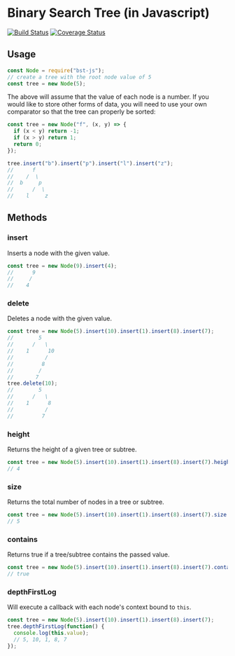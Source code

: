 # Binary Search Tree (in Javascript)
[![Build Status](https://travis-ci.org/scttdavs/bst.svg)](https://travis-ci.org/scttdavs/bst) [![Coverage Status](https://coveralls.io/repos/github/scttdavs/bst/badge.svg?branch=master)](https://coveralls.io/github/scttdavs/bst?branch=master)

## Usage

```js
const Node = require("bst-js");
// create a tree with the root node value of 5
const tree = new Node(5);
```

The above will assume that the value of each node is a number. If you would like to store other forms of data, you will need to use your own comparator so that the tree can properly be sorted:
```js
const tree = new Node("f", (x, y) => {
  if (x < y) return -1;
  if (x > y) return 1;
  return 0;
});

tree.insert("b").insert("p").insert("l").insert("z");
//      f
//    /  \
//  b     p
//      /  \
//    l     z
```

## Methods

### insert
Inserts a node with the given value.
```js
const tree = new Node(9).insert(4);
//      9
//     /
//    4
```

### delete
Deletes a node with the given value.
```js
const tree = new Node(5).insert(10).insert(1).insert(8).insert(7);
//        5
//      /   \
//    1      10
//          /
//         8
//        /
//       7
tree.delete(10);
//        5
//      /   \
//    1      8
//          /
//         7
```

### height
Returns the height of a given tree or subtree.
```js
const tree = new Node(5).insert(10).insert(1).insert(8).insert(7).height();
// 4
```

### size
Returns the total number of nodes in a tree or subtree.
```js
const tree = new Node(5).insert(10).insert(1).insert(8).insert(7).size();
// 5
```

### contains
Returns true if a tree/subtree contains the passed value.
```js
const tree = new Node(5).insert(10).insert(1).insert(8).insert(7).contains(10);
// true
```

### depthFirstLog
Will execute a callback with each node's context bound to `this`.
```js
const tree = new Node(5).insert(10).insert(1).insert(8).insert(7);
tree.depthFirstLog(function() {
  console.log(this.value);
  // 5, 10, 1, 8, 7
});
```
